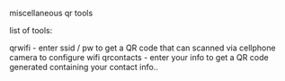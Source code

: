 miscellaneous qr tools

list of tools:

qrwifi - enter ssid / pw to get a QR code that can scanned via cellphone camera to configure wifi
qrcontacts - enter your  info to get a QR code generated containing your contact info.. 
